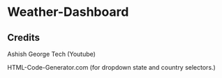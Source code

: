 # Weather-Dashboard

## Credits

Ashish George Tech (Youtube)

HTML-Code-Generator.com (for dropdown state and country selectors.)